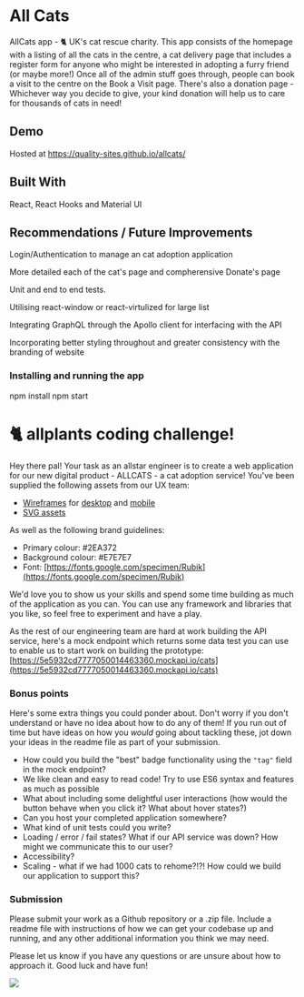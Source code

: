 # All Cats

AllCats app - 🐈 UK's cat rescue charity.
This app consists of the homepage with a listing of all the cats in the centre, a cat delivery page that includes a register form for anyone who might be interested in adopting a furry friend (or maybe more!) Once all of the admin stuff goes through, people can book a visit to the centre on the Book a Visit page. There's also a donation page - Whichever way you decide to give, your kind donation will help us to care for thousands of cats in need!

## Demo

Hosted at https://quality-sites.github.io/allcats/

## Built With

React, React Hooks and Material UI

## Recommendations / Future Improvements

Login/Authentication to manage an cat adoption application

More detailed each of the cat's page and compherensive Donate's page

Unit and end to end tests.

Utilising react-window or react-virtulized for large list

Integrating GraphQL through the Apollo client for interfacing with the API

Incorporating better styling throughout and greater consistency with the branding of website

### Installing and running the app

npm install
npm start


# 🐈 allplants coding challenge!

Hey there pal! Your task as an allstar engineer is to create a web application for our new digital product - ALLCATS - a cat adoption service! You've been supplied the following assets from our UX team:

- [Wireframes](/wireframe) for [desktop](wireframe/Desktop.jpg) and [mobile](wireframe/Mobile.jpg)
- [SVG assets](https://github.com/allplants/challenge/tree/master/assets)

As well as the following brand guidelines:

- Primary colour: #2EA372
- Background colour: #E7E7E7
- Font: [https://fonts.google.com/specimen/Rubik](https://fonts.google.com/specimen/Rubik)

We'd love you to show us your skills and spend some time building as much of the application as you can. You can use any framework and libraries that you like, so feel free to experiment and have a play.

As the rest of our engineering team are hard at work building the API service, here's a mock endpoint which returns some data test you can use to enable us to start work on building the prototype: [https://5e5932cd7777050014463360.mockapi.io/cats](https://5e5932cd7777050014463360.mockapi.io/cats)

### Bonus points

Here's some extra things you could ponder about. Don't worry if you don't understand or have no idea about how to do any of them! If you run out of time but have ideas on how you _would_ going about tackling these, jot down your ideas in the readme file as part of your submission.

- How could you build the "best" badge functionality using the `"tag"` field in the mock endpoint?
- We like clean and easy to read code! Try to use ES6 syntax and features as much as possible
- What about including some delightful user interactions (how would the button behave when you click it? What about hover states?)
- Can you host your completed application somewhere?
- What kind of unit tests could you write?
- Loading / error / fail states? What if our API service was down? How might we communicate this to our user?
- Accessibility?
- Scaling - what if we had 1000 cats to rehome?!?! How could we build our application to support this?

### Submission

Please submit your work as a Github repository or a .zip file. Include a readme file with instructions of how we can get your codebase up and running, and any other additional information you think we may need.

Please let us know if you have any questions or are unsure about how to approach it. Good luck and have fun!

![](https://media.giphy.com/media/JIX9t2j0ZTN9S/giphy.gif)